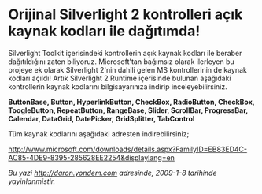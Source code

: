 # Orijinal Silverlight 2 kontrolleri açık kaynak kodları ile dağıtımda!
Silverlight Toolkit içerisindeki kontrollerin açık kaynak kodları ile
beraber dağıtıldığını zaten biliyoruz. Microsoft'tan bağımsız olarak
ilerleyen bu projeye ek olarak Silverlight 2'nin dahili gelen MS
kontrollerinin de kaynak kodları açıldı! Artık Silverlight 2 Runtime
içerisinde bulunan aşağıdaki kontrollerin kaynak kodlarını
bilgisayarınıza indirip inceleyebilirsiniz.

**ButtonBase, Button, HyperlinkButton, CheckBox, RadioButton, CheckBox,
ToogleButton, RepeatButton, RangeBase, Slider, ScrollBar, ProgressBar,
Calendar, DataGrid, DatePicker, GridSplitter, TabControl**

Tüm kaynak kodlarını aşağıdaki adresten indirebilirsiniz;

<http://www.microsoft.com/downloads/details.aspx?FamilyID=EB83ED4C-AC85-4DE9-8395-285628EE2254&displaylang=en>



*Bu yazi http://daron.yondem.com adresinde, 2009-1-8 tarihinde yayinlanmistir.*
